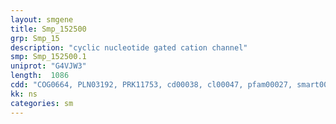 ```yaml
---
layout: smgene
title: Smp_152500
grp: Smp_15
description: "cyclic nucleotide gated cation channel"
smp: Smp_152500.1
uniprot: "G4VJW3"
length:  1086
cdd: "COG0664, PLN03192, PRK11753, cd00038, cl00047, pfam00027, smart00100"
kk: ns
categories: sm
---
```

